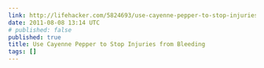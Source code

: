 ```yaml
---
link: http://lifehacker.com/5824693/use-cayenne-pepper-to-stop-injuries-from-bleeding
date: 2011-08-08 13:14 UTC
# published: false
published: true
title: Use Cayenne Pepper to Stop Injuries from Bleeding
tags: []
---
```



